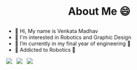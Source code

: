 # <p align = center> About Me 😄 </p>

- 👋 Hi, My name is Venkata Madhav
- 👀 I'm interested in Robotics and Graphic Design
- 🌱 I’m currently in my final year of engineering 🤟
- 💞️ Addicted to Robotics 🤖

<a href="https://madhav2133.github.io/" target="_blank"><img src="https://img.icons8.com/ios/48/ffffff/globe--v1.png"/></a> &nbsp;
<a href="mailto:tadavarthivenkatamadhav@gmail.com"><img src="https://img.icons8.com/ios-filled/50/ffffff/apple-mail.png"/></a> &nbsp;
<a href="https://www.linkedin.com/in/madhav2133"><img src="https://img.icons8.com/ios-filled/50/ffffff/linkedin.png"/></a>

